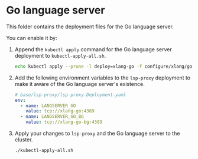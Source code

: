 # Go language server

This folder contains the deployment files for the Go language server.

You can enable it by:

1. Append the `kubectl apply` command for the Go language server deployment to `kubectl-apply-all.sh`.

   ```bash
   echo kubectl apply --prune -l deploy=xlang-go -f configure/xlang/go/ --recursive >> kubectl-apply-all.sh
   ```

2. Add the following environment variables to the `lsp-proxy` deployment to make it aware of the Go language server's existence.

   ```yaml
   # base/lsp-proxy/lsp-proxy.Deployment.yaml
   env:
     - name: LANGSERVER_GO
       value: tcp://xlang-go:4389
     - name: LANGSERVER_GO_BG
       value: tcp://xlang-go-bg:4389
   ```

3. Apply your changes to `lsp-proxy` and the Go language server to the cluster.

   ```bash
   ./kubectl-apply-all.sh
   ```
